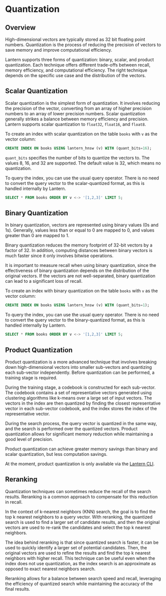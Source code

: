 # Quantization

## Overview

High-dimensional vectors are typically stored as 32 bit floating point numbers. Quantization is the process of reducing the precision of vectors to save memory and improve computational efficiency.

Lantern supports three forms of quantization: binary, scalar, and product quantization. Each technique offers different trade-offs between recall, memory efficiency, and computational efficiency. The right technique depends on the specific use case and the distribution of the vectors.

## Scalar Quantization

Scalar quantization is the simplest form of quantization. It involves reducing the precision of the vector, converting from an array of higher precision numbers to an array of lower precision numbers. Scalar quantization generally strikes a balance between memory efficiency and precision. Lantern supports scalar quantization to `float32`, `float16`, and `float8`.

To create an index with scalar quantization on the table `books` with `v` as the vector column:

```sql
CREATE INDEX ON books USING lantern_hnsw (v) WITH (quant_bits=16);
```

`quant_bits` specifies the number of bits to quantize the vectors to. The values 8, 16, and 32 are supported. The default value is 32, which means no quantization.

To query the index, you can use the usual query operator. There is no need to convert the query vector to the scalar-quantized format, as this is handled internally by Lantern.

```sql
SELECT * FROM books ORDER BY v <-> '[1,2,3]' LIMIT 5;
```

## Binary Quantization

In binary quantization, vectors are represented using binary values (0s and 1s). Generally, values less than or equal to 0 are mapped to 0, and values greater than 0 are mapped to 1.

Binary quantization reduces the memory footprint of 32-bit vectors by a factor of 32. In addition, computing distances between binary vectors is much faster since it only involves bitwise operations.

It is important to measure recall when using binary quantization, since the effectiveness of binary quantization depends on the distribution of the original vectors. If the vectors are not well-separated, binary quantization can lead to a significant loss of recall.

To create an index with binary quantization on the table `books` with `v` as the vector column:

```sql
CREATE INDEX ON books USING lantern_hnsw (v) WITH (quant_bits=1);
```

To query the index, you can use the usual query operator. There is no need to convert the query vector to the binary-quantized format, as this is handled internally by Lantern.

```sql
SELECT * FROM books ORDER BY v <-> '[1,2,3]' LIMIT 5;
```

## Product Quantization

Product quantization is a more advanced technique that involves breaking down high-dimensional vectors into smaller sub-vectors and quantizing each sub-vector independently. Before quantization can be performed, a training stage is required.

During the training stage, a codebook is constructed for each sub-vector. The codebook contains a set of representative vectors generated using clustering algorithms like k-means over a large set of input vectors. The vectors in the index are then quantized by finding the closest representative vector in each sub-vector codebook, and the index stores the index of the representative vector.

During the search process, the query vector is quantized in the same way, and the search is performed over the quantized vectors. Product quantization allows for significant memory reduction while maintaining a good level of precision.

Product quantization can achieve greater memory savings than binary and scalar quantization, but less computation savings.

At the moment, product quantization is only available via the [Lantern CLI](/docs/lantern-cli/pq).

## Reranking

Quantization techniques can sometimes reduce the recall of the search results. Reranking is a common approach to compensate for this reduction in recall.

In the context of k-nearest neighbors (KNN) search, the goal is to find the top k nearest neighbors to a query vector. With reranking, the quantized search is used to find a larger set of candidate results, and then the original vectors are used to re-rank the candidates and select the top k nearest neighbors.

The idea behind reranking is that since quantized search is faster, it can be used to quickly identify a larger set of potential candidates. Then, the original vectors are used to refine the results and find the top k nearest neighbors with higher recall. This technique can be useful even when the index does not use quantization, as the index search is an approximate as opposed to exact nearest neighbors search.

Reranking allows for a balance between search speed and recall, leveraging the efficiency of quantized search while maintaining the accuracy of the final results.
